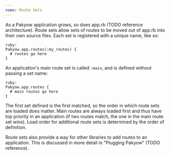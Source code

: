 ```yaml
---
name: Route Sets
---
```


As a Pakyow application grows, so does app.rb (TODO reference architecture). Route sets allow sets of routes to be moved out of app.rb into their own source files. Each set is registered with a unique name, like so:

    ruby:
    Pakyow.app.routes(:my_routes) {
      # routes go here
    }

An application's main route set is called `:main`, and is defined without passing a set name:

    ruby:
    Pakyow.app.routes {
      # main routes go here
    }

The first set defined is the first matched, so the order in which route sets are loaded does matter. Main routes are always loaded first and thus have top priority in an application (if two routes match, the one in the main route set wins). Load order for additional route sets is determined by the order of definition.

Route sets also provide a way for other libraries to add routes to an application. This is discussed in more detail in "Plugging Pakyow" (TODO reference).

